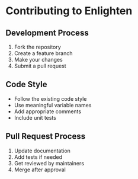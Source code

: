 # Contributing to Enlighten

## Development Process
1. Fork the repository
2. Create a feature branch
3. Make your changes
4. Submit a pull request

## Code Style
- Follow the existing code style
- Use meaningful variable names
- Add appropriate comments
- Include unit tests

## Pull Request Process
1. Update documentation
2. Add tests if needed
3. Get reviewed by maintainers
4. Merge after approval